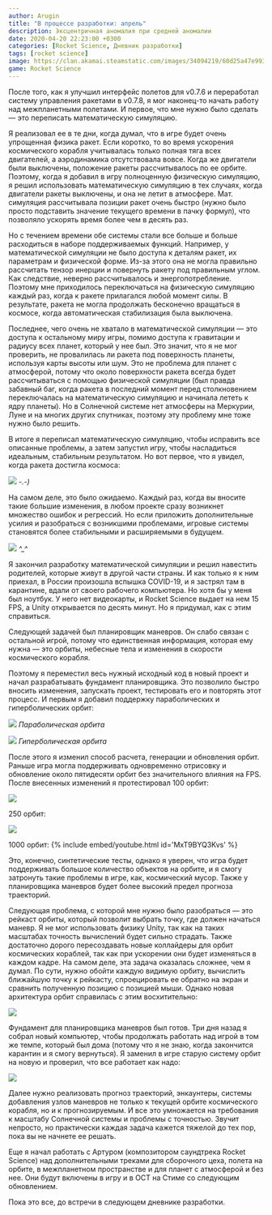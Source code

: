```yaml
---
author: Arugin
title: "В процессе разработки: апрель"
description: Эксцентричная аномалия при средней аномалии
date: 2020-04-20 22:23:00 +0300
categories: [Rocket Science, Дневник разработки]
tags: [rocket science]
image: https://clan.akamai.steamstatic.com/images/34094219/60d25a47e9934b6a9c668bf9e2b96e2ac255ec8c_400x225.png
game: Rocket Science
---
```

После того, как я улучшил интерфейс полетов для v0.7.6 и переработал систему управления ракетами в v0.7.8, я мог наконец-то начать работу над межпланетными полетами. И первое, что мне нужно было сделать — это переписать математическую симуляцию.

Я реализовал ее в те дни, когда думал, что в игре будет очень упрощенная физика ракет. Если коротко, то во время ускорения космического корабля учитывалась только полная тяга всех двигателей, а аэродинамика отсутствовала вовсе. Когда же двигатели были выключены, положение ракеты рассчитывалось по ее орбите. Поэтому, когда я добавил в игру полноценную физическую симуляцию, я решил использовать математическую симуляцию в тех случаях, когда двигатели ракеты выключены, и она не летит в атмосфере. Мат. симуляция рассчитывала позиции ракет очень быстро (нужно было просто подставить значение текущего времени в пачку формул), что позволяло ускорять время более чем в десять раз.

Но с течением времени обе системы стали все больше и больше расходиться в наборе поддерживаемых функций. Например, у математической симуляции не было доступа к деталям ракет, их параметрам и физической форме. Из-за этого она не могла правильно рассчитать тензор инерции и повернуть ракету под правильным углом. Как следствие, неверно рассчитывалось и энергопотребление. Поэтому мне приходилось переключаться на физическую симуляцию каждый раз, когда к ракете прилагался любой момент силы. В результате, ракета не могла продолжать бесконечно вращаться в космосе, когда автоматическая стабилизация была выключена.

Последнее, чего очень не хватало в математической симуляции — это доступа к остальному миру игры, помимо доступа к гравитации и радиусу всех планет, который у нее был. Это значит, что я не мог проверить, не провалилась ли ракета под поверхность планеты, используя карты высоты или шум. Это не проблема для планет с атмосферой, потому что около поверхности ракета всегда будет рассчитываться с помощью физической симуляции (был правда забавный баг, когда ракета в последний момент перед столкновением переключалась на математическую симуляцию и начинала лететь к ядру планеты). Но в Солнечной системе нет атмосферы на Меркурии, Луне и на многих других спутниках, поэтому эту проблему мне тоже нужно было решить.

В итоге я переписал математическую симуляцию, чтобы исправить все описанные проблемы, а затем запустил игру, чтобы насладиться идеальным, стабильным результатом. Но вот первое, что я увидел, когда ракета достигла космоса:

![](https://media.giphy.com/media/JSpiysnyAaggi8mM2Q/giphy.gif)
_\-.-)_

На самом деле, это было ожидаемо. Каждый раз, когда вы вносите такие большие изменения, в любом проекте сразу возникнет множество ошибок и регрессий. Но если приложить дополнительные усилия и разобраться с возникшими проблемами, игровые системы становятся более стабильными и расширяемыми в будущем.

![](https://media.giphy.com/media/UW22Hj5SXe0EDK5qGS/giphy.gif)
_^\_^_

Я закончил разработку математической симуляции и решил навестить родителей, которые живут в другой части страны. И как только я к ним приехал, в России произошла вспышка COVID-19, и я застрял там в карантине, вдали от своего рабочего компьютера. Но хотя бы у меня был ноутбук. У него нет видеокарты, и Rocket Science выдает на нем 15 FPS, а Unity открывается по десять минут. Но я придумал, как с этим справиться.

Следующей задачей был планировщик маневров. Он слабо связан с остальной игрой, потому что единственная информация, которая ему нужна — это орбиты, небесные тела и изменения в скорости космического корабля.

Поэтому я переместил весь нужный исходный код в новый проект и начал разрабатывать фундамент планировщика. Это позволило быстро вносить изменения, запускать проект, тестировать его и повторять этот процесс. И первым я добавил поддержку параболических и гиперболических орбит:

![](https://media.giphy.com/media/PjyNk9T6u14NusAnd8/giphy.gif)
_Параболическая орбита_

![](https://media.giphy.com/media/L32g4rOMlGr7zmVpIz/giphy.gif)
_Гиперболическая орбита_

После этого я изменил способ расчета, генерации и обновления орбит. Раньше игра могла поддерживать одновременно отрисовку и обновление около пятидесяти орбит без значительного влияния на FPS. После внесенных изменений я протестировал 100 орбит:

![](https://media.giphy.com/media/IfgAXCNEZKVtZRLJp7/giphy.gif)

250 орбит:

![](https://clan.akamai.steamstatic.com/images//34094219/835d54fd70805116aaf04d95f8655dd728514c42.png)

1000 орбит:
{% include embed/youtube.html id='MxT9BYQ3Kvs' %}

Это, конечно, синтетические тесты, однако я уверен, что игра будет поддерживать большое количество объектов на орбите, и я смогу затронуть такие проблемы в игре, как, космический мусор. Также у планировщика маневров будет более высокий предел прогноза траекторий.

Следующая проблема, с которой мне нужно было разобраться — это рейкаст орбиты, который позволит выбрать точку, где должен начаться маневр. Я не мог использовать физику Unity, так как на таких масштабах точность вычислений будет сильно страдать. Также достаточно дорого пересоздавать новые коллайдеры для орбит космических кораблей, так как при ускорении они будет изменяться в каждом кадре. На самом деле, эта задача оказалась сложнее, чем я думал. По сути, нужно обойти каждую видимую орбиту, вычислить ближайшую точку к рейкасту, спроецировать ее обратно на экран и сравнить полученную позицию с позицией мыши. Однако новая архитектура орбит справилась с этим восхитительно:

![](https://media.giphy.com/media/TGKPhmq6SwLUcc4dD9/giphy.gif)

Фундамент для планировщика маневров был готов. Три дня назад я собрал новый компьютер, чтобы продолжать работать над игрой в том же темпе, который был дома (потому что я не знаю, когда закончится карантин и я смогу вернуться). Я заменил в игре старую систему орбит на новую и проверил, что все работает как надо:

![](https://media.giphy.com/media/YnBpIkY7tsqwt8QuJV/giphy.gif)

Далее нужно реализовать прогноз траекторий, энкаунтеры, системы добавления узлов маневров не только к текущей орбите космического корабля, но и к прогнозируемым. И все это умножается на требования к масштабу Солнечной системы и проблемы с точностью. Звучит непросто, но практически каждая задача кажется тяжелой до тех пор, пока вы не начнете ее решать.

Еще я начал работать с Артуром (композитором саундтрека Rocket Science) над дополнительными треками для сборочного цеха, полета на орбите, в межпланетном пространстве и для планет с атмосферой и без нее. Они будут включены в игру и в ОСТ на Стиме со следующим обновлением.

Пока это все, до встречи в следующем дневнике разработки.

